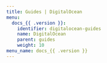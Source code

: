 ```yaml
---
title: Guides | DigitalOcean
menu:
  docs_{{ .version }}:
    identifier: digitalocean-guides
    name: DigitalOcean
    parent: guides
    weight: 10
menu_name: docs_{{ .version }}
---
```


